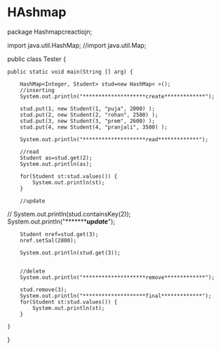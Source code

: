# HAshmap
package Hashmapcreactiojn;

import java.util.HashMap;
//import java.util.Map;

public class Tester {
	
	public static void main(String [] arg) {
		
		HashMap<Integer, Student> stud=new HashMap< >();
		//inserting
		System.out.println("********************create*************");

		stud.put(1, new Student(1, "puja", 2000) );
		stud.put(2, new Student(2, "rohan", 2500) );
		stud.put(3, new Student(3, "prem", 2600) );
		stud.put(4, new Student(4, "pranjali", 3500) );
		
		System.out.println("********************read*************");

		//read
		Student as=stud.get(2);
		System.out.println(as);
		
		for(Student st:stud.values()) {
			System.out.println(st);
		}

		//update
//		System.out.println(stud.containsKey(2));
		System.out.println("********************update*************");

		Student nref=stud.get(3);
		nref.setSal(2800);
		
		System.out.println(stud.get(3));
		
		
		//delete
		System.out.println("********************remove*************");

		stud.remove(3);
		System.out.println("********************final*************");
		for(Student st:stud.values()) {
			System.out.println(st);
		}

	}

	
	
	
	
	
	
	
	

}
